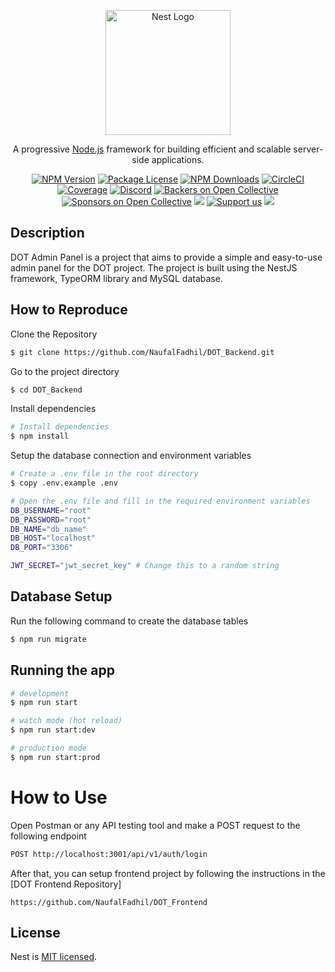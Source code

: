 <p align="center">
  <a href="http://nestjs.com/" target="blank"><img src="https://nestjs.com/img/logo-small.svg" width="200" alt="Nest Logo" /></a>
</p>

[circleci-image]: https://img.shields.io/circleci/build/github/nestjs/nest/master?token=abc123def456
[circleci-url]: https://circleci.com/gh/nestjs/nest

  <p align="center">A progressive <a href="http://nodejs.org" target="_blank">Node.js</a> framework for building efficient and scalable server-side applications.</p>
    <p align="center">
<a href="https://www.npmjs.com/~nestjscore" target="_blank"><img src="https://img.shields.io/npm/v/@nestjs/core.svg" alt="NPM Version" /></a>
<a href="https://www.npmjs.com/~nestjscore" target="_blank"><img src="https://img.shields.io/npm/l/@nestjs/core.svg" alt="Package License" /></a>
<a href="https://www.npmjs.com/~nestjscore" target="_blank"><img src="https://img.shields.io/npm/dm/@nestjs/common.svg" alt="NPM Downloads" /></a>
<a href="https://circleci.com/gh/nestjs/nest" target="_blank"><img src="https://img.shields.io/circleci/build/github/nestjs/nest/master" alt="CircleCI" /></a>
<a href="https://coveralls.io/github/nestjs/nest?branch=master" target="_blank"><img src="https://coveralls.io/repos/github/nestjs/nest/badge.svg?branch=master#9" alt="Coverage" /></a>
<a href="https://discord.gg/G7Qnnhy" target="_blank"><img src="https://img.shields.io/badge/discord-online-brightgreen.svg" alt="Discord"/></a>
<a href="https://opencollective.com/nest#backer" target="_blank"><img src="https://opencollective.com/nest/backers/badge.svg" alt="Backers on Open Collective" /></a>
<a href="https://opencollective.com/nest#sponsor" target="_blank"><img src="https://opencollective.com/nest/sponsors/badge.svg" alt="Sponsors on Open Collective" /></a>
  <a href="https://paypal.me/kamilmysliwiec" target="_blank"><img src="https://img.shields.io/badge/Donate-PayPal-ff3f59.svg"/></a>
    <a href="https://opencollective.com/nest#sponsor"  target="_blank"><img src="https://img.shields.io/badge/Support%20us-Open%20Collective-41B883.svg" alt="Support us"></a>
  <a href="https://twitter.com/nestframework" target="_blank"><img src="https://img.shields.io/twitter/follow/nestframework.svg?style=social&label=Follow"></a>
</p>
  <!--[![Backers on Open Collective](https://opencollective.com/nest/backers/badge.svg)](https://opencollective.com/nest#backer)
  [![Sponsors on Open Collective](https://opencollective.com/nest/sponsors/badge.svg)](https://opencollective.com/nest#sponsor)-->

## Description

DOT Admin Panel is a project that aims to provide a simple and easy-to-use admin panel for the DOT project. The project is built using the NestJS framework, TypeORM library and MySQL database.

## How to Reproduce

Clone the Repository

```bash
$ git clone https://github.com/NaufalFadhil/DOT_Backend.git
```

Go to the project directory

```bash
$ cd DOT_Backend
```

Install dependencies

```bash
# Install dependencies
$ npm install
```

Setup the database connection and environment variables
```bash
# Create a .env file in the root directory
$ copy .env.example .env
```

```bash
# Open the .env file and fill in the required environment variables
DB_USERNAME="root"
DB_PASSWORD="root"
DB_NAME="db_name"
DB_HOST="localhost"
DB_PORT="3306"

JWT_SECRET="jwt_secret_key" # Change this to a random string
```

## Database Setup

Run the following command to create the database tables

```bash
$ npm run migrate
```

## Running the app

```bash
# development
$ npm run start

# watch mode (hot reload)
$ npm run start:dev

# production mode
$ npm run start:prod
```

# How to Use

Open Postman or any API testing tool and make a POST request to the following endpoint

```bash
POST http://localhost:3001/api/v1/auth/login
```

After that, you can setup frontend project by following the instructions in the [DOT Frontend Repository]

```text
https://github.com/NaufalFadhil/DOT_Frontend
```

## License

Nest is [MIT licensed](LICENSE).
